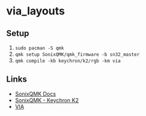 # via_layouts

## Setup
1. `sudo pacman -S qmk`
1. `qmk setup SonixQMK/qmk_firmware -b sn32_master`
1. `qmk compile -kb keychron/k2/rgb -km via`

## Links
* [SonixQMK Docs](https://sonixqmk.github.io/SonixDocs/)
* [SonixQMK - Keychron K2](https://github.com/SonixQMK/qmk_firmware/tree/sn32_master/keyboards/keychron/k2)
* [VIA](https://www.caniusevia.com/)
